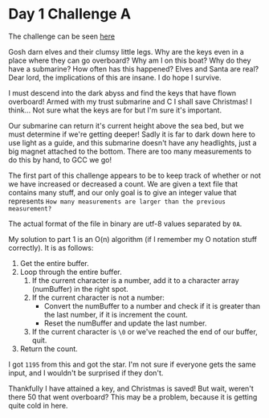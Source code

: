 # Day 1 Challenge A

The challenge can be seen [here](https://adventofcode.com/2021/day/1)

Gosh darn elves and their clumsy little legs. Why are the keys even in a place where they can go overboard? Why am I on this boat? Why do they have a submarine? How often has this happened? Elves and Santa are real? Dear lord, the implications of this are insane. I do hope I survive.

I must descend into the dark abyss and find the keys that have flown overboard! Armed with my trust submarine and C I shall save Christmas! I think... Not sure what the keys are for but I'm sure it's important.

Our submarine can return it's current height above the sea bed, but we must determine if we're getting deeper! Sadly it is far to dark down here to use light as a guide, and this submarine doesn't have any headlights, just a big magnet attached to the bottom. There are too many measurements to do this by hand, to GCC we go!

The first part of this challenge appears to be to keep track of whether or not we have increased or decreased a count. We are given a text file that contains many stuff, and our only goal is to give an integer value that represents `How many measurements are larger than the previous measurement?`

The actual format of the file in binary are utf-8 values separated by `0A`.

My solution to part 1 is an O(n) algorithm (if I remember my O notation stuff correctly). It is as follows:

1. Get the entire buffer.
2. Loop through the entire buffer.
    1. If the current character is a number, add it to a character array (numBuffer) in the right spot.
    2. If the current character is not a number:
        - Convert the numBuffer to a number and check if it is greater than the last number, if it is increment the count.
        - Reset the numBuffer and update the last number.
    3. If the current character is `\0` or we've reached the end of our buffer, quit.
3. Return the count.

I got `1195` from this and got the star. I'm not sure if everyone gets the same input, and I wouldn't be surprised if they don't.

Thankfully I have attained a key, and Christmas is saved! But wait, weren't there 50 that went overboard? This may be a problem, because it is getting quite cold in here.
